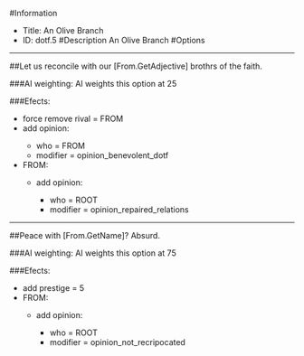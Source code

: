 #Information
 - Title: An Olive Branch
 - ID: dotf.5
#Description
An Olive Branch
#Options

___
##Let us reconcile with our [From.GetAdjective] brothrs of the faith.

###AI weighting:
AI weights this option at 25


###Efects:<ul><li>force remove rival = FROM</li><li>add opinion:</li><ul><li>who = FROM</li><li>modifier = opinion_benevolent_dotf</li></ul><li>FROM:</li><ul><li>add opinion:</li><ul><li>who = ROOT</li><li>modifier = opinion_repaired_relations</li></ul></ul></ul>

___
##Peace with [From.GetName]? Absurd.

###AI weighting:
AI weights this option at 75


###Efects:<ul><li>add prestige = 5</li><li>FROM:</li><ul><li>add opinion:</li><ul><li>who = ROOT</li><li>modifier = opinion_not_recripocated</li></ul></ul></ul>
